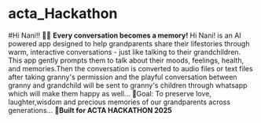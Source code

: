 # acta_Hackathon

#Hi Nani!! 👵💬
**Every conversation becomes a memory!**
Hi Nani! is an AI powered app designed to help grandparents share their lifestories through warm, interactive conversations - just like talking to their grandchildren.
This app gently prompts them to talk about their moods, feelings, health, and memories.Then the conversation is converted to audio files or text files after taking granny's permission and the playful conversation between granny and grandchild will be sent to granny's children through whatsapp which will make them happy as well...
💖Goal: To preserve love, laughter,wisdom and precious memories of our grandparents across generations...
🧠**Built for ACTA HACKATHON 2025**
